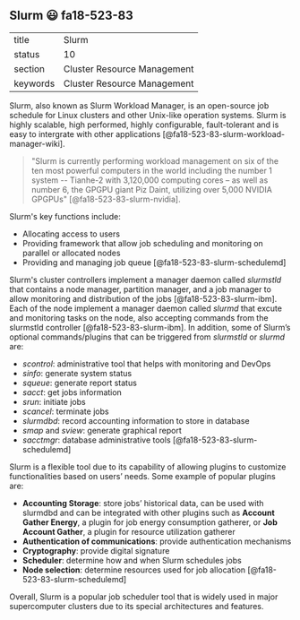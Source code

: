﻿## Slurm :smiley: fa18-523-83


|          |                             |
| -------- | --------------------------- |
| title    | Slurm                       | 
| status   | 10                          |
| section  | Cluster Resource Management |
| keywords | Cluster Resource Management |



Slurm, also known as Slurm Workload Manager, is an open-source job schedule for Linux clusters and other Unix-like operation systems. Slurm is highly scalable, high performed, highly configurable, fault-tolerant and is easy to intergrate with other applications [@fa18-523-83-slurm-workload-manager-wiki]. 

> "Slurm is currently performing workload management on six of the ten most powerful computers in the world including the number 1 system -- Tianhe-2 with 3,120,000 computing cores – as well as number 6, the GPGPU giant Piz Daint, utilizing over 5,000 NVIDIA GPGPUs" [@fa18-523-83-slurm-nvidia].

Slurm's key functions include:
*	Allocating access to users
*	Providing framework that allow job scheduling and monitoring on parallel or allocated nodes
*	Providing and managing job queue [@fa18-523-83-slurm-schedulemd]

Slurm's cluster controllers implement a manager daemon called *slurmstld* that contains a node manager, partition manager, and a job manager to allow monitoring and distribution of the jobs [@fa18-523-83-slurm-ibm]. Each of the node implement a manager daemon called *slurmd* that excute and monitoring tasks on the node, also accepting commands from the slurmstld controller [@fa18-523-83-slurm-ibm]. In addition, some of Slurm’s optional commands/plugins that can be triggered from *slurmstld*  or *slurmd*  are:

*	*scontrol*: administrative tool that helps with monitoring and DevOps
*	*sinfo*: generate system status
*	*squeue*: generate report status
*	*sacct*: get jobs information
*	*srun*: initiate jobs
*	*scancel*: terminate jobs
*	*slurmdbd*: record accounting information to store in database
*	*smap* and *sview*: generate graphical report
*	*sacctmgr*: database administrative tools [@fa18-523-83-slurm-schedulemd]

Slurm is a flexible tool due to its capability of allowing plugins to customize functionalities based on users’ needs. Some example of popular plugins are:

*	**Accounting Storage**: store jobs’ historical data, can be used with slurmdbd and can be integrated with other plugins such as **Account Gather Energy**, a plugin for job energy consumption gatherer, or **Job Account Gather**, a plugin for resource utilization gatherer
*	**Authentication of communications**: provide authentication mechanisms
*	**Cryptography**: provide digital signature
*	**Scheduler**: determine how and when Slurm schedules jobs 
*	**Node selection**: determine resources used for job allocation [@fa18-523-83-slurm-schedulemd]

Overall, Slurm is a popular job scheduler tool that is widely used in major supercomputer clusters due to its special architectures and features.
